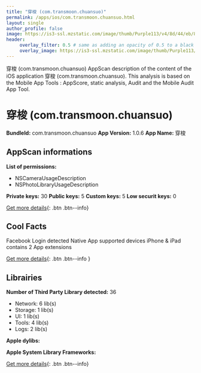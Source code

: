 ```yaml
---
title: "穿梭 (com.transmoon.chuansuo)"
permalink: /apps/ios/com.transmoon.chuansuo.html
layout: single
author_profile: false
image: https://is3-ssl.mzstatic.com/image/thumb/Purple113/v4/8d/44/eb/8d44eb8d-eea9-90f9-4a70-0d97fb8d7ef7/AppIcon-0-1x_U007emarketing-0-0-GLES2_U002c0-512MB-sRGB-0-0-0-85-220-0-0-0-7.jpeg/512x512bb.jpg
header: 
     overlay_filter: 0.5 # same as adding an opacity of 0.5 to a black background
     overlay_image: https://is3-ssl.mzstatic.com/image/thumb/Purple113/v4/8d/44/eb/8d44eb8d-eea9-90f9-4a70-0d97fb8d7ef7/AppIcon-0-1x_U007emarketing-0-0-GLES2_U002c0-512MB-sRGB-0-0-0-85-220-0-0-0-7.jpeg/512x512bb.jpg
---
```

穿梭 (com.transmoon.chuansuo) AppScan description of the content of the iOS application 穿梭 (com.transmoon.chuansuo). This analysis is based on the Mobile App Tools : AppScore, static analysis, Audit and the Mobile Audit App Tool.

# 穿梭 (com.transmoon.chuansuo)

**BundleId:** com.transmoon.chuansuo
**App Version:** 1.0.6
**App Name:** 穿梭


## AppScan informations 

**List of permissions:** 
- NSCameraUsageDescription
- NSPhotoLibraryUsageDescription
  
  
**Private keys:** 30
**Public keys:** 5
**Custom keys:** 5
**Low securit keys:** 0
  
[Get more details](/pricing.html){: .btn .btn--info}

## Cool Facts

Facebook Login detected
Native App
supported devices iPhone & iPad
contains 2 App extensions
  
[Get more details](/pricing.html){: .btn .btn--info }

## Librairies 
**Number of Third Party Library detected:** 36
- Network: 6 lib(s)
- Storage: 1 lib(s)
- UI: 1 lib(s)
- Tools: 4 lib(s)
- Logs: 2 lib(s)


**Apple dylibs:**


**Apple System Library Frameworks:**


  
[Get more details](/pricing.html){: .btn .btn--info}

